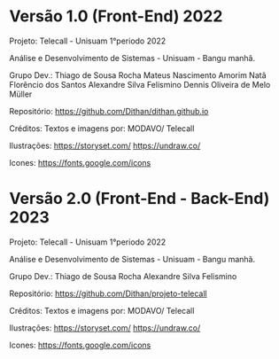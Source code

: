 # Versão 1.0 (Front-End) 2022

Projeto: Telecall - Unisuam 1°periodo 2022

Análise e Desenvolvimento de Sistemas - Unisuam - Bangu manhã.

Grupo Dev.:
Thiago de Sousa Rocha
Mateus Nascimento Amorim
Natã Florêncio dos Santos
Alexandre Silva Felismino
Dennis Oliveira de Melo Müller

Repositório:
https://github.com/Dithan/dithan.github.io

Créditos:
Textos e imagens por:
MODAVO/ Telecall

Ilustrações:
https://storyset.com/
https://undraw.co/

Icones:
https://fonts.google.com/icons

# Versão 2.0 (Front-End - Back-End) 2023

Projeto: Telecall - Unisuam 1°periodo 2022

Análise e Desenvolvimento de Sistemas - Unisuam - Bangu manhã.

Grupo Dev.:
Thiago de Sousa Rocha
Alexandre Silva Felismino

Repositório:
https://github.com/Dithan/projeto-telecall

Créditos:
Textos e imagens por:
MODAVO/ Telecall

Ilustrações:
https://storyset.com/
https://undraw.co/

Icones:
https://fonts.google.com/icons
